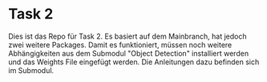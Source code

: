 # Task 2
Dies ist das Repo für Task 2. Es basiert auf dem Mainbranch, hat jedoch zwei weitere Packages. Damit es funktioniert, müssen noch weitere Abhängigkeiten aus dem Submodul "Object Detection" installiert werden und das Weights File eingefügt werden. Die Anleitungen dazu befinden sich im Submodul.
